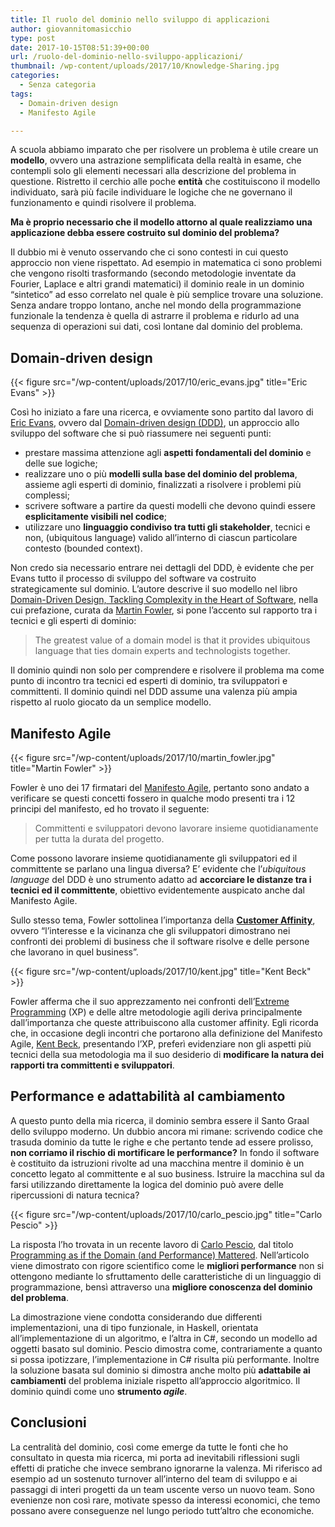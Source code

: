 ```yaml
---
title: Il ruolo del dominio nello sviluppo di applicazioni
author: giovannitomasicchio
type: post
date: 2017-10-15T08:51:39+00:00
url: /ruolo-del-dominio-nello-sviluppo-applicazioni/
thumbnail: /wp-content/uploads/2017/10/Knowledge-Sharing.jpg
categories:
  - Senza categoria
tags:
  - Domain-driven design
  - Manifesto Agile

---
```

A scuola abbiamo imparato che per risolvere un problema è utile creare un **modello**, ovvero una astrazione semplificata della realtà in esame, che contempli solo gli elementi necessari alla descrizione del problema in questione. Ristretto il cerchio alle poche **entità** che costituiscono il modello individuato, sarà più facile individuare le logiche che ne governano il funzionamento e quindi risolvere il problema.

**Ma è proprio necessario che il modello attorno al quale realizziamo una applicazione debba essere costruito sul dominio del problema?**

Il dubbio mi è venuto osservando che ci sono contesti in cui questo approccio non viene rispettato. Ad esempio in matematica ci sono problemi che vengono risolti trasformando (secondo metodologie inventate da Fourier, Laplace e altri grandi matematici) il dominio reale in un dominio &#8220;sintetico&#8221; ad esso correlato nel quale è più semplice trovare una soluzione. Senza andare troppo lontano, anche nel mondo della programmazione funzionale la tendenza è quella di astrarre il problema e ridurlo ad una sequenza di operazioni sui dati, così lontane dal dominio del problema.

## Domain-driven design

{{< figure src="/wp-content/uploads/2017/10/eric_evans.jpg" title="Eric Evans" >}}

Così ho iniziato a fare una ricerca, e ovviamente sono partito dal lavoro di [Eric Evans][1], ovvero dal [Domain-driven design (DDD)][2], un approccio allo sviluppo del software che si può riassumere nei seguenti punti:

  * prestare massima attenzione agli **aspetti fondamentali del dominio** e delle sue logiche;
  * realizzare uno o più **modelli sulla base del dominio del problema**, assieme agli esperti di dominio, finalizzati a risolvere i problemi più complessi;
  * scrivere software a partire da questi modelli che devono quindi essere **esplicitamente visibili nel codice**;
  * utilizzare uno **linguaggio condiviso tra tutti gli stakeholder**, tecnici e non, (ubiquitous language) valido all&#8217;interno di ciascun particolare contesto (bounded context).

Non credo sia necessario entrare nei dettagli del DDD, è evidente che per Evans tutto il processo di sviluppo del software va costruito strategicamente sul dominio. L&#8217;autore descrive il suo modello nel libro [Domain-Driven Design, Tackling Complexity in the Heart of Software][3], nella cui prefazione, curata da [Martin Fowler][4], si pone l&#8217;accento sul rapporto tra i tecnici e gli esperti di dominio:

> The greatest value of a domain model is that it provides ubiquitous language that ties domain experts and technologists together.

Il dominio quindi non solo per comprendere e risolvere il problema ma come punto di incontro tra tecnici ed esperti di dominio, tra sviluppatori e committenti. Il dominio quindi nel DDD assume una valenza più ampia rispetto al ruolo giocato da un semplice modello.

## Manifesto Agile

{{< figure src="/wp-content/uploads/2017/10/martin_fowler.jpg" title="Martin Fowler" >}}

Fowler è uno dei 17 firmatari del [Manifesto Agile][5], pertanto sono andato a verificare se questi concetti fossero in qualche modo presenti tra i 12 principi del manifesto, ed ho trovato il seguente:

> Committenti e sviluppatori devono lavorare insieme quotidianamente per tutta la durata del progetto.

Come possono lavorare insieme quotidianamente gli sviluppatori ed il committente se parlano una lingua diversa? E&#8217; evidente che l&#8217;_ubiquitous language_ del DDD è uno strumento adatto ad **accorciare le distanze tra i tecnici ed il committente**, obiettivo evidentemente auspicato anche dal Manifesto Agile.

Sullo stesso tema, Fowler sottolinea l&#8217;importanza della **[Customer Affinity][6]**, ovvero &#8220;l&#8217;interesse e la vicinanza che gli sviluppatori dimostrano nei confronti dei problemi di business che il software risolve e delle persone che lavorano in quel business&#8221;.

{{< figure src="/wp-content/uploads/2017/10/kent.jpg" title="Kent Beck" >}}

Fowler afferma che il suo apprezzamento nei confronti dell&#8217;[Extreme Programming][7] (XP) e delle altre metodologie agili deriva principalmente dall&#8217;importanza che queste attribuiscono alla customer affinity. Egli ricorda che, in occasione degli incontri che portarono alla definizione del Manifesto Agile, [Kent Beck][8], presentando l&#8217;XP, preferì evidenziare non gli aspetti più tecnici della sua metodologia ma il suo desiderio di **modificare la natura dei rapporti tra committenti e sviluppatori**.

## Performance e adattabilità al cambiamento

A questo punto della mia ricerca, il dominio sembra essere il Santo Graal dello sviluppo moderno. Un dubbio ancora mi rimane: scrivendo codice che trasuda dominio da tutte le righe e che pertanto tende ad essere prolisso, **non corriamo il rischio di mortificare le performance?** In fondo il software è costituito da istruzioni rivolte ad una macchina mentre il dominio è un concetto legato al committente e al suo business. Istruire la macchina sul da farsi utilizzando direttamente la logica del dominio può avere delle ripercussioni di natura tecnica?

{{< figure src="/wp-content/uploads/2017/10/carlo_pescio.jpg" title="Carlo Pescio" >}}

La risposta l&#8217;ho trovata in un recente lavoro di [Carlo Pescio][9], dal titolo [Programming as if the Domain (and Performance) Mattered][10]. Nell&#8217;articolo viene dimostrato con rigore scientifico come le **migliori performance** non si ottengono mediante lo sfruttamento delle caratteristiche di un linguaggio di programmazione, bensì attraverso una **migliore conoscenza del dominio del problema**.

La dimostrazione viene condotta considerando due differenti implementazioni, una di tipo funzionale, in Haskell, orientata all&#8217;implementazione di un algoritmo, e l&#8217;altra in C#, secondo un modello ad oggetti basato sul dominio. Pescio dimostra come, contrariamente a quanto si possa ipotizzare, l&#8217;implementazione in C# risulta più performante. Inoltre la soluzione basata sul dominio si dimostra anche molto più **adattabile ai cambiamenti** del problema iniziale rispetto all&#8217;approccio algoritmico. Il dominio quindi come uno **strumento _agile_**.

## Conclusioni

La centralità del dominio, così come emerge da tutte le fonti che ho consultato in questa mia ricerca, mi porta ad inevitabili riflessioni sugli effetti di pratiche che invece sembrano ignorarne la valenza. Mi riferisco ad esempio ad un sostenuto turnover all&#8217;interno del team di sviluppo e ai passaggi di interi progetti da un team uscente verso un nuovo team. Sono evenienze non così rare, motivate spesso da interessi economici, che temo possano avere conseguenze nel lungo periodo tutt&#8217;altro che economiche.

 [1]: https://twitter.com/ericevans0
 [2]: http://www.mokabyte.it/2008/11/domaindriven-1/
 [3]: https://www.amazon.it/Domain-Driven-Design-Tackling-Complexity-Software/dp/0321125215
 [4]: https://martinfowler.com/
 [5]: http://agilemanifesto.org/iso/it/manifesto.html
 [6]: https://martinfowler.com/bliki/CustomerAffinity.html
 [7]: https://it.wikipedia.org/wiki/Extreme_programming
 [8]: https://it.wikipedia.org/wiki/Kent_Beck
 [9]: http://www.eptacom.net
 [10]: https://drive.google.com/file/d/0B59Tysg-nEQZSXRqVjJmQjZyVXc/view